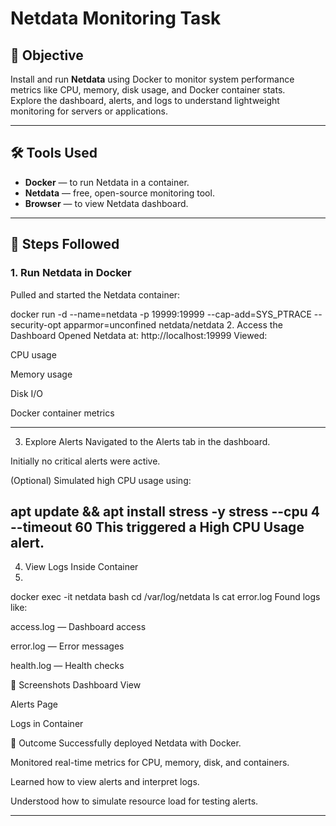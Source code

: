 # Netdata Monitoring Task

## 📌 Objective
Install and run **Netdata** using Docker to monitor system performance metrics like CPU, memory, disk usage, and Docker container stats.  
Explore the dashboard, alerts, and logs to understand lightweight monitoring for servers or applications.

---

## 🛠 Tools Used
- **Docker** — to run Netdata in a container.
- **Netdata** — free, open-source monitoring tool.
- **Browser** — to view Netdata dashboard.

---

## 📂 Steps Followed

### **1. Run Netdata in Docker**
Pulled and started the Netdata container:

docker run -d --name=netdata -p 19999:19999 --cap-add=SYS_PTRACE --security-opt apparmor=unconfined netdata/netdata
2. Access the Dashboard
Opened Netdata at:
http://localhost:19999
Viewed:

CPU usage

Memory usage

Disk I/O

Docker container metrics

-------------
3. Explore Alerts
Navigated to the Alerts tab in the dashboard.

Initially no critical alerts were active.

(Optional) Simulated high CPU usage using:

apt update && apt install stress -y
stress --cpu 4 --timeout 60
This triggered a High CPU Usage alert.
 ---------------------
4. View Logs Inside Container
5. 
docker exec -it netdata bash
cd /var/log/netdata
ls
cat error.log
Found logs like:

access.log — Dashboard access

error.log — Error messages

health.log — Health checks

📸 Screenshots
Dashboard View

Alerts Page

Logs in Container

🎯 Outcome
Successfully deployed Netdata with Docker.

Monitored real-time metrics for CPU, memory, disk, and containers.

Learned how to view alerts and interpret logs.

Understood how to simulate resource load for testing alerts.


---



